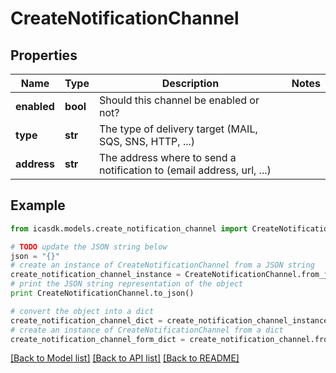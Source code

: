 # CreateNotificationChannel


## Properties
Name | Type | Description | Notes
------------ | ------------- | ------------- | -------------
**enabled** | **bool** | Should this channel be enabled or not? | 
**type** | **str** | The type of delivery target (MAIL, SQS, SNS, HTTP, ...) | 
**address** | **str** | The address where to send a notification to (email address, url, ...) | 

## Example

```python
from icasdk.models.create_notification_channel import CreateNotificationChannel

# TODO update the JSON string below
json = "{}"
# create an instance of CreateNotificationChannel from a JSON string
create_notification_channel_instance = CreateNotificationChannel.from_json(json)
# print the JSON string representation of the object
print CreateNotificationChannel.to_json()

# convert the object into a dict
create_notification_channel_dict = create_notification_channel_instance.to_dict()
# create an instance of CreateNotificationChannel from a dict
create_notification_channel_form_dict = create_notification_channel.from_dict(create_notification_channel_dict)
```
[[Back to Model list]](../README.md#documentation-for-models) [[Back to API list]](../README.md#documentation-for-api-endpoints) [[Back to README]](../README.md)


